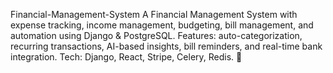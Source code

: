 Financial-Management-System
 A Financial Management System with expense tracking, income management, budgeting, bill management, and automation using Django &amp; PostgreSQL. Features: auto-categorization, recurring transactions, AI-based insights, bill reminders, and real-time bank integration. Tech: Django, React, Stripe, Celery, Redis. 🚀
